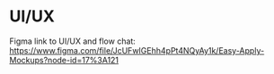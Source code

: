 # UI/UX

Figma link to UI/UX and flow chat: https://www.figma.com/file/JcUFwIGEhh4pPt4NQyAy1k/Easy-Apply-Mockups?node-id=17%3A121
